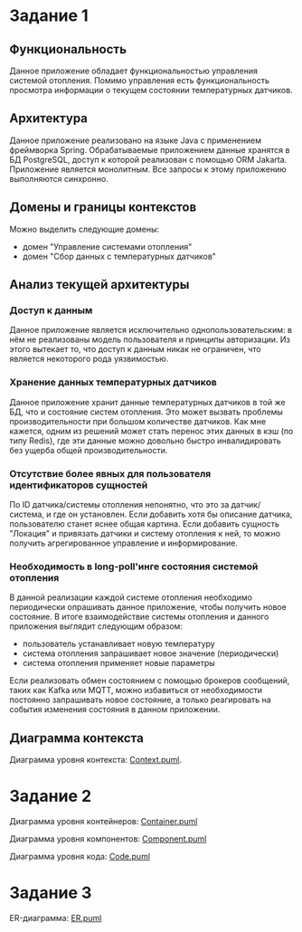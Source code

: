 # Задание 1

## Функциональность

Данное приложение обладает функциональностью управления системой отопления. Помимо управления есть функциональность
просмотра информации о текущем состоянии температурных датчиков.

## Архитектура

Данное приложение реализовано на языке Java с применением фреймворка Spring. Обрабатываемые приложением данные хранятся
в БД PostgreSQL, доступ к которой реализован с помощью ORM Jakarta. Приложение является монолитным. Все запросы к этому
приложению выполняются синхронно.

## Домены и границы контекстов

Можно выделить следующие домены:

- домен "Управление системами отопления"
- домен "Сбор данных с температурных датчиков"

## Анализ текущей архитектуры

### Доступ к данным

Данное приложение является исключительно однопользовательским: в нём не реализованы модель пользователя и принципы
авторизации. Из этого вытекает то, что доступ к данным никак не ограничен, что является некоторого рода уязвимостью.

### Хранение данных температурных датчиков

Данное приложение хранит данные температурных датчиков в той же БД, что и состояние систем отопления. Это может вызвать
проблемы производительности при большом количестве датчиков. Как мне кажется, одним из решений может стать перенос этих
данных в кэш (по типу Redis), где эти данные можно довольно быстро инвалидировать без ущерба общей производительности.

### Отсутствие более явных для пользователя идентификаторов сущностей

По ID датчика/системы отопления непонятно, что это за датчик/система, и где он установлен. Если добавить хотя бы
описание датчика, пользователю станет яснее общая картина. Если добавить сущность "Локация" и привязать датчики и
систему отопления к ней, то можно получить агрегированное управление и информирование.

### Необходимость в long-poll'инге состояния системой отопления

В данной реализации каждой системе отопления необходимо периодически опрашивать данное приложение, чтобы получить новое
состояние. В итоге взаимодействие системы отопления и данного приложения выглядит следующим образом:

- пользователь устанавливает новую температуру
- система отопления запрашивает новое значение (периодически)
- система отопления применяет новые параметры

Если реализовать обмен состоянием с помощью брокеров сообщений, таких как Kafka или MQTT, можно избавиться от
необходимости постоянно запрашивать новое состояние, а только реагировать на события изменения состояния в данном
приложении.

## Диаграмма контекста

Диаграмма уровня контекста: [Context.puml](Context.puml).


# Задание 2

Диаграмма уровня контейнеров: [Container.puml](Container.puml)

Диаграмма уровня компонентов: [Component.puml](Component.puml)

Диаграмма уровня кода: [Code.puml](Code.puml)


# Задание 3

ER-диаграмма: [ER.puml](ER.puml)

